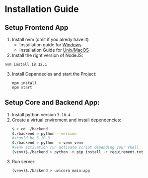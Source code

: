 # Installation Guide

## Setup Frontend App
1. Install nvm (omit if you alredy have it)
   - Installation guide for [Windows](https://www.freecodecamp.org/news/nvm-for-windows-how-to-download-and-install-node-version-manager-in-windows-10/)
   - Installation Guide for [Unix/MacOS](https://github.com/nvm-sh/nvm#installing-and-updating)
2. Install the right version of NodeJS:
  ```bash
  nvm install 18.12.1
  ```
3. Install Dependecies and start the Project:
   ```shell
   npm install
   npm start
   ```

## Setup Core and Backend App:
1. Install python version `3.10.4`
2. Create a virtual enviroment and install dependencies:
   ```bash
   $ > cd ./backend
   $./backend > python --version
   #should be 3.10.3
   $./backend > python -m venv venv
   #venv activation run activate script depending your shell
   (venv)$./backend > python -m pip install -r requirement.txt
   ```
3. Run server:
   ```bash
   (venv)$./backend > uvicorn main:app
   ```